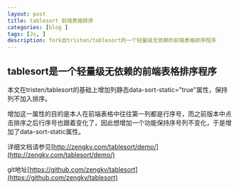 ```yaml
---
layout: post
title: tablesort 前端表格排序
categories: [blog ]
tags: [Js, ]
description: fork自tristen/tablesort的一个轻量级无依赖的前端表格排序程序
---
```



## tablesort是一个轻量级无依赖的前端表格排序程序

本文在tristen/tablesort的基础上增加列静态data-sort-static="true"属性，保持列不加入排序。

增加这一属性的目的是本人在前端表格中往往第一列都是行序号，而之前版本中点击排序之后行序号也跟着变化了，因此想增加一个功能保持序号列不变化，于是增加了data-sort-static属性。

详细文档请参见[http://zengkv.com/tablesort/demo/](http://zengkv.com/tablesort/demo/)

git地址[https://github.com/zengkv/tablesort](https://github.com/zengkv/tablesort)
